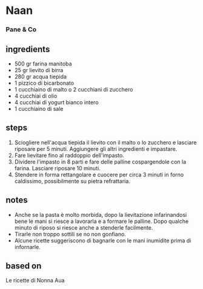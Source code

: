 



# Naan
  
### Pane & Co
## ingredients
  
* 500 gr farina manitoba  
* 25 gr lievito di birra  
* 280 gr acqua tiepida  
* 1 pizzico di bicarbonato  
* 1 cucchiaino di malto o 2 cucchiani di zucchero  
* 4 cucchiai di olio  
* 4 cucchiai di yogurt bianco intero  
* 1 cucchiaino di sale
## steps
  
1. Sciogliere nell'acqua tiepida il lievito con il malto o lo zucchero e lasciare riposare per 5 minuti. Aggiungere gli altri ingredienti e impastare.  
1. Fare lievitare fino al raddoppio dell'impasto.  
1. Dividere l'impasto in 8 parti e fare delle palline cospargendole con la farina. Lasciare riposare 10 minuti.  
1. Stendere in forma rettangolare e cuocere per circa 3 minuti in forno caldissimo, possibilmente su pietra refrattaria. 
## notes
  
* Anche se la pasta è molto morbida, dopo la lievitazione infarinandosi bene le mani si riesce a lavorarla e a formare le palline. Dopo qualche minuto di riposo si riesce anche a stenderle facilmente.  
* Tirarle non troppo sottili se no non gonfiano.  
* Alcune ricette suggeriscono di bagnarle con le mani inumidite prima di infornarle.
## based on
  
Le ricette di Nonna Aua